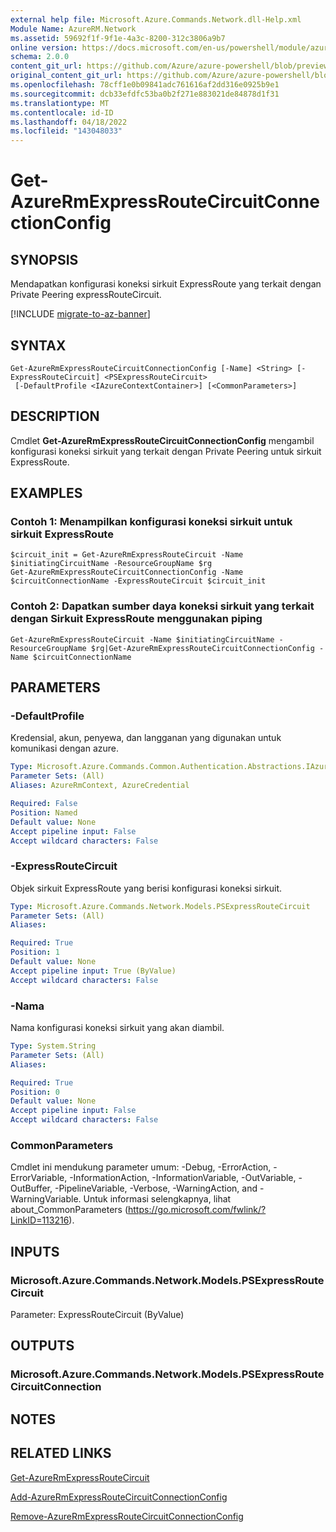 ```yaml
---
external help file: Microsoft.Azure.Commands.Network.dll-Help.xml
Module Name: AzureRM.Network
ms.assetid: 59692f1f-9f1e-4a3c-8200-312c3806a9b7
online version: https://docs.microsoft.com/en-us/powershell/module/azurerm.network/get-azurermexpressroutecircuitconnectionconfig
schema: 2.0.0
content_git_url: https://github.com/Azure/azure-powershell/blob/preview/src/ResourceManager/Network/Commands.Network/help/Get-AzureRmExpressRouteCircuitConnectionConfig.md
original_content_git_url: https://github.com/Azure/azure-powershell/blob/preview/src/ResourceManager/Network/Commands.Network/help/Get-AzureRmExpressRouteCircuitConnectionConfig.md
ms.openlocfilehash: 78cff1e0b09841adc761616af2dd316e0925b9e1
ms.sourcegitcommit: dcb33efdfc53ba0b2f271e883021de84878d1f31
ms.translationtype: MT
ms.contentlocale: id-ID
ms.lasthandoff: 04/18/2022
ms.locfileid: "143048033"
---
```

# Get-AzureRmExpressRouteCircuitConnectionConfig

## SYNOPSIS
Mendapatkan konfigurasi koneksi sirkuit ExpressRoute yang terkait dengan Private Peering expressRouteCircuit.

[!INCLUDE [migrate-to-az-banner](../../includes/migrate-to-az-banner.md)]

## SYNTAX

```
Get-AzureRmExpressRouteCircuitConnectionConfig [-Name] <String> [-ExpressRouteCircuit] <PSExpressRouteCircuit>
 [-DefaultProfile <IAzureContextContainer>] [<CommonParameters>]
```

## DESCRIPTION
Cmdlet **Get-AzureRmExpressRouteCircuitConnectionConfig** mengambil konfigurasi koneksi sirkuit yang terkait dengan Private Peering untuk sirkuit ExpressRoute.

## EXAMPLES

### Contoh 1: Menampilkan konfigurasi koneksi sirkuit untuk sirkuit ExpressRoute
```
$circuit_init = Get-AzureRmExpressRouteCircuit -Name $initiatingCircuitName -ResourceGroupName $rg
Get-AzureRmExpressRouteCircuitConnectionConfig -Name $circuitConnectionName -ExpressRouteCircuit $circuit_init
```

### Contoh 2: Dapatkan sumber daya koneksi sirkuit yang terkait dengan Sirkuit ExpressRoute menggunakan piping
```
Get-AzureRmExpressRouteCircuit -Name $initiatingCircuitName -ResourceGroupName $rg|Get-AzureRmExpressRouteCircuitConnectionConfig -Name $circuitConnectionName
```

## PARAMETERS

### -DefaultProfile
Kredensial, akun, penyewa, dan langganan yang digunakan untuk komunikasi dengan azure.

```yaml
Type: Microsoft.Azure.Commands.Common.Authentication.Abstractions.IAzureContextContainer
Parameter Sets: (All)
Aliases: AzureRmContext, AzureCredential

Required: False
Position: Named
Default value: None
Accept pipeline input: False
Accept wildcard characters: False
```

### -ExpressRouteCircuit
Objek sirkuit ExpressRoute yang berisi konfigurasi koneksi sirkuit.

```yaml
Type: Microsoft.Azure.Commands.Network.Models.PSExpressRouteCircuit
Parameter Sets: (All)
Aliases:

Required: True
Position: 1
Default value: None
Accept pipeline input: True (ByValue)
Accept wildcard characters: False
```

### -Nama
Nama konfigurasi koneksi sirkuit yang akan diambil.

```yaml
Type: System.String
Parameter Sets: (All)
Aliases:

Required: True
Position: 0
Default value: None
Accept pipeline input: False
Accept wildcard characters: False
```

### CommonParameters
Cmdlet ini mendukung parameter umum: -Debug, -ErrorAction, -ErrorVariable, -InformationAction, -InformationVariable, -OutVariable, -OutBuffer, -PipelineVariable, -Verbose, -WarningAction, and -WarningVariable. Untuk informasi selengkapnya, lihat about_CommonParameters (https://go.microsoft.com/fwlink/?LinkID=113216).

## INPUTS

### Microsoft.Azure.Commands.Network.Models.PSExpressRouteCircuit
Parameter: ExpressRouteCircuit (ByValue)

## OUTPUTS

### Microsoft.Azure.Commands.Network.Models.PSExpressRouteCircuitConnection

## NOTES

## RELATED LINKS

[Get-AzureRmExpressRouteCircuit](Get-AzureRmExpressRouteCircuit.md)

[Add-AzureRmExpressRouteCircuitConnectionConfig](Add-AzureRmExpressRouteCircuitConnectionConfig.md)

[Remove-AzureRmExpressRouteCircuitConnectionConfig](Remove-AzureRmExpressRouteCircuitConnectionConfig.md)




